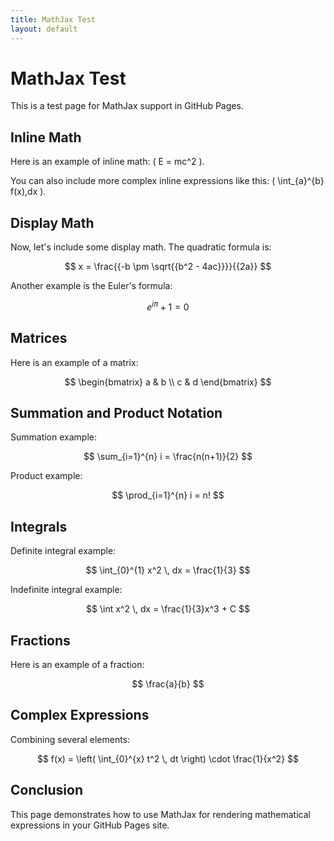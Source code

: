 ```yaml
---
title: MathJax Test
layout: default
---
```


# MathJax Test

This is a test page for MathJax support in GitHub Pages.

## Inline Math

Here is an example of inline math: \( E = mc^2 \).

You can also include more complex inline expressions like this: \( \int_{a}^{b} f(x)\,dx \).

## Display Math

Now, let's include some display math. The quadratic formula is:

$$
x = \frac{{-b \pm \sqrt{{b^2 - 4ac}}}}{{2a}}
$$

Another example is the Euler's formula:

$$
e^{i\pi} + 1 = 0
$$

## Matrices

Here is an example of a matrix:

$$
\begin{bmatrix}
a & b \\
c & d
\end{bmatrix}
$$

## Summation and Product Notation

Summation example:

$$
\sum_{i=1}^{n} i = \frac{n(n+1)}{2}
$$

Product example:

$$
\prod_{i=1}^{n} i = n!
$$

## Integrals

Definite integral example:

$$
\int_{0}^{1} x^2 \, dx = \frac{1}{3}
$$

Indefinite integral example:

$$
\int x^2 \, dx = \frac{1}{3}x^3 + C
$$

## Fractions

Here is an example of a fraction:

$$
\frac{a}{b}
$$

## Complex Expressions

Combining several elements:

$$
f(x) = \left( \int_{0}^{x} t^2 \, dt \right) \cdot \frac{1}{x^2}
$$

## Conclusion

This page demonstrates how to use MathJax for rendering mathematical expressions in your GitHub Pages site.
